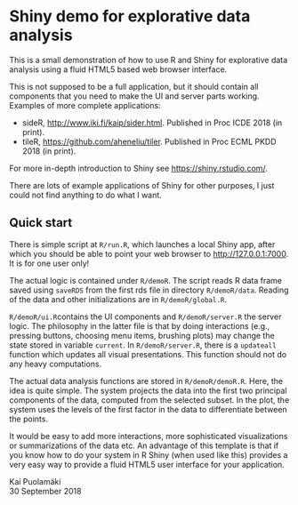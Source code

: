 # Shiny demo for explorative data analysis

This is a small demonstration of how to use R and Shiny for explorative data analysis using a fluid HTML5 based web browser interface.

This is not supposed to be a full application, but it should contain all components that you need to make the UI and server parts working. Examples of more complete applications:

* sideR, <http://www.iki.fi/kaip/sider.html>. Published in Proc ICDE 2018 (in print). 
* tileR, <https://github.com/aheneliu/tiler>. Published in Proc ECML PKDD 2018 (in print).

For more in-depth introduction to Shiny see <https://shiny.rstudio.com/>. 

There are lots of example applications of Shiny for other purposes, I just could not find anything to do what I want.

## Quick start

There is simple script at `R/run.R`, which launches a local Shiny app, after which you should be able to point your web browser to <http://127.0.0.1:7000>. It is for one user only!

The actual logic is contained under `R/demoR`. The script reads R data frame saved using `saveRDS` from the first rds file in directory `R/demoR/data`. Reading of the data and other initializations are in `R/demoR/global.R`.

`R/demoR/ui.R`contains the UI components and `R/demoR/server.R` the server logic. The philosophy in the latter file is that by doing interactions (e.g., pressing buttons, choosing menu items, brushing plots) may change the state stored in variable `current`. In `R/demoR/server.R`, there is a `updateall` function which updates all visual presentations. This function should not do any heavy computations.

The actual data analysis functions are stored in `R/demoR/demoR.R`. Here, the idea is quite simple. The system projects the data into the first two principal components of the data, computed from the selected subset. In the plot, the system uses the levels of the first factor in the data to differentiate between the points.

It would be easy to add more interactions, more sophisticated visualizations or summarizations of the data etc. An advantage of this template is that if you know how to do your system in R Shiny (when used like this) provides a very easy way to provide a fluid HTML5 user interface for your application.

Kai Puolamäki  
30 September 2018
